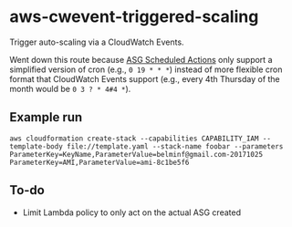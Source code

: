 # aws-cwevent-triggered-scaling

Trigger auto-scaling via a CloudWatch Events.

Went down this route because [ASG Scheduled Actions](https://docs.aws.amazon.com/AWSCloudFormation/latest/UserGuide/aws-resource-as-scheduledaction.html) only support a simplified version of cron (e.g., `0 19 * * *`) instead of more flexible cron format that CloudWatch Events support (e.g., every 4th Thursday of the month would be `0 3 ? * 4#4 *`).

## Example run

    aws cloudformation create-stack --capabilities CAPABILITY_IAM --template-body file://template.yaml --stack-name foobar --parameters ParameterKey=KeyName,ParameterValue=belminf@gmail.com-20171025 ParameterKey=AMI,ParameterValue=ami-8c1be5f6

## To-do
* Limit Lambda policy to only act on the actual ASG created

